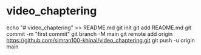 # video_chaptering
echo "# video_chaptering" >> README.md
git init
git add README.md
git commit -m "first commit"
git branch -M main
git remote add origin https://github.com/simran100-khipal/video_chaptering.git
git push -u origin main
